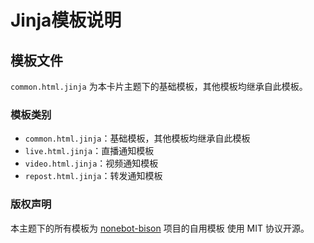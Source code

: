 # Jinja模板说明

## 模板文件

`common.html.jinja` 为本卡片主题下的基础模板，其他模板均继承自此模板。

### 模板类别

- `common.html.jinja`：基础模板，其他模板均继承自此模板
- `live.html.jinja`：直播通知模板
- `video.html.jinja`：视频通知模板
- `repost.html.jinja`：转发通知模板

### 版权声明

本主题下的所有模板为 [nonebot-bison](https://github.com/felinea98/nonebot-bison) 项目的自用模板
使用 MIT 协议开源。
